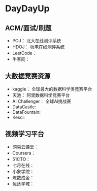 # DayDayUp

## ACM/面试/刷题
- POJ： 北大在线测评系统
- HDOJ： 杭电在线测评系统
- LeetCode：
- 牛客网：

## 大数据竞赛资源
- kaggle： 全球最大的数据科学类竞赛平台
- 天池： 阿里数据科学竞赛平台
- AI Challenger： 全球AI挑战赛
- DataCastle:
- DataFountain:
- Kesci:

## 视频学习平台
- 网易云课堂：
- Coursera：
- 51CTO：
- 七月在线：
- 小象学院：
- 炼数成金：
- 优达学城：
